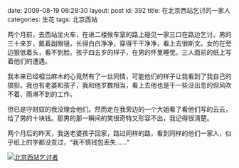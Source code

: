 date: 2009-08-19 08:28:30
layout: post
id: 392
title: 在北京西站乞讨的一家人
categories: 生花
tags: 北京西站

两个月前，去西站坐火车，在进二楼候车室的路上碰见一家三口在路边乞讨。男的三十来岁，戴着副眼镜，长得白白净净，穿得干干净净，看上去很斯文。女的在旁边狠低着头，看不到脸。孩子四五岁的样子，在男的怀里睡觉。三人面前的纸上写着他们的遭遇。

我本来已经相当麻木的心竟然有了一丝同情，可能他们的样子让我看到了我自己的狼狈。我也有老婆和孩子，我和他岁数相当，看上去他也是干一些没出息的但风吹不着、雨淋不到的工作。

但已是守财奴的我没理会他们。然而走在我旁边的一个大姐看了看他们写的云云，给了男的十块钱。那男的那一瞬间的笑很奇特又形容不出，我记得很清楚。

两个月后的昨天，我送老婆孩子回家，路过同样的路，看到同样的他们一家人，似乎纸上的字都没变过，“我不慎钱包丢失……“

[![北京西站乞讨者](http://farm3.static.flickr.com/2674/3832487465_e3dfe10a52.jpg)](http://www.flickr.com/photos/kurrunk/3832487465/)

